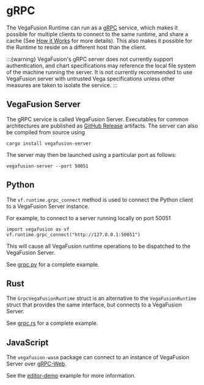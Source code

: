 # gRPC
The VegaFusion Runtime can run as a [gRPC](https://grpc.io/) service, which makes it possible for multiple clients to connect to the same runtime, and share a cache (See [How it Works](../about/how_it_works) for more details). This also makes it possible for the Runtime to reside on a different host than the client.

:::{warning}
VegaFusion's gRPC server does not currently support authentication, and chart specifications may reference the local file system of the machine running the server. It is not currently recommended to use VegaFusion server with untrusted Vega specifications unless other measures are taken to isolate the service.
:::

## VegaFusion Server
The gRPC service is called VegaFusion Server. Executables for common architectures are published as [GitHub Release](https://github.com/vega/vegafusion/releases) artifacts. The server can also be compiled from source using

```
cargo install vegafusion-server
```

The server may then be launched using a particular port as follows:

```
vegafusion-server --port 50051
```

## Python
The `vf.runtime.grpc_connect` method is used to connect the Python client to a VegaFusion Server instance.

For example, to connect to a server running locally on port 50051

```
import vegafusion as vf
vf.runtime.grpc_connect("http://127.0.0.1:50051")
```

This will cause all VegaFusion runtime operations to be dispatched to the VegaFusion Server.

See [grpc.py](https://github.com/vega/vegafusion/tree/v2/examples/python-examples/grpc.py) for a complete example.

## Rust
The `GrpcVegaFusionRuntime` struct is an alternative to the `VegaFusionRuntime` struct that provides the same interface, but connects to a VegaFusion Server.

See [grpc.rs](https://github.com/vega/vegafusion/tree/v2/examples/rust-examples/examples/grpc.rs) for a complete example.

## JavaScript
The `vegafusion-wasm` package can connect to an instance of VegaFusion Server over [gRPC-Web](https://github.com/grpc/grpc-web). 

See the [editor-demo](https://github.com/vega/vegafusion/tree/v2/examples/editor-demo/README.md) example for more information.
